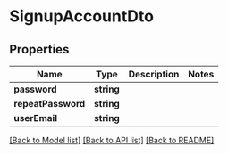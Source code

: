 # SignupAccountDto

## Properties
Name | Type | Description | Notes
------------ | ------------- | ------------- | -------------
**password** | **string** |  | 
**repeatPassword** | **string** |  | 
**userEmail** | **string** |  | 

[[Back to Model list]](../../README.md#documentation-for-models) [[Back to API list]](../../README.md#documentation-for-api-endpoints) [[Back to README]](../../README.md)

